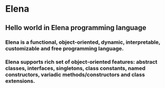 # Elena
## Hello world in Elena programming language

### Elena is a functional, object-oriented, dynamic, interpretable, customizable and free programming language.

### Elena supports rich set of object-oriented features: abstract classes, interfaces, singletons, class constants, named constructors, variadic methods/constructors and class extensions.